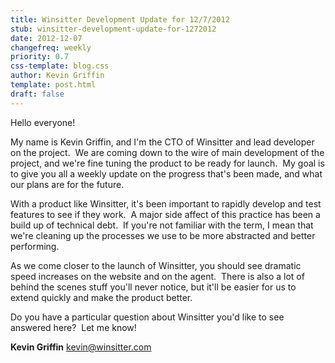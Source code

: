 ```yaml
---
title: Winsitter Development Update for 12/7/2012
stub: winsitter-development-update-for-1272012
date: 2012-12-07
changefreq: weekly
priority: 0.7
css-template: blog.css
author: Kevin Griffin
template: post.html
draft: false
---
```

Hello everyone!

My name is Kevin Griffin, and I'm the CTO of Winsitter and lead developer on the project.  We are coming down to the wire of main development of the project, and we're fine tuning the product to be ready for launch.  My goal is to give you all a weekly update on the progress that's been made, and what our plans are for the future.

With a product like Winsitter, it's been important to rapidly develop and test features to see if they work.  A major side affect of this practice has been a build up of technical debt.  If you're not familiar with the term, I mean that we're cleaning up the processes we use to be more abstracted and better performing.

As we come closer to the launch of Winsitter, you should see dramatic speed increases on the website and on the agent.  There is also a lot of behind the scenes stuff you'll never notice, but it'll be easier for us to extend quickly and make the product better.

Do you have a particular question about Winsitter you'd like to see answered here?  Let me know!

**Kevin Griffin** 
kevin@winsitter.com
